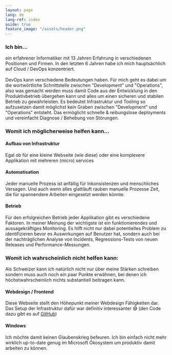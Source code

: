 ```yaml
---
layout: page
lang: de
lang-ref: index
aside: true
feature_image: "/assets/header.png"
---
```


### Ich bin...
ein erfahrener Informatiker mit 13 Jahren Erfahrung in verschiedenen Positionen und Firmen. In den letzten 6 Jahren habe ich mich hauptsächlich auf Cloud / DevOps konzentriert.<br><br>
DevOps kann verschiedene Bedeutungen haben. Für mich geht es dabei um die wortwörtliche Schnittstelle zwischen "Development" und "Operations", also was gemacht werden muss damit Code aus der Entwicklung in den Produktivbetrieb übergehen kann und alles um einen sicheren und stabilen Betrieb zu gewährleisten. Es bedeutet Infrastruktur und Tooling so aufzusetzen damit möglichst kein Graben zwischen "Development" und "Operations" entsteht. Das ermöglicht schnelle & reibungslose deployments und vereinfacht Diagnose / Behebung von Störungen.

### Womit ich möglicherweise helfen kann...
#### Aufbau von Infrastruktur
Egal ob für eine kleine Webseite (wie diese) oder eine komplexere Applikation mit mehreren (micro) services


#### Automatisation
Jeder manuelle Prozess ist anfällig für Inkonsistenzen und menschliches Versagen. Und auch wenn alles glattläuft rauben manuelle Prozesse Zeit, die für spannendere Arbeiten eingesetzt werden könnte.

#### Betrieb
Für den erfolgreichen Betrieb jeder Applikation gibt es verschiedene Faktoren. In meiner Meinung der wichtigste ist ein funktionierendes und aussagekräftiges Monitoring. Es hilft nicht nur dabei potentielles Problem zu identifizieren bevor es Auswirkungen auf Benutzer hat, sondern auch bei der  nachträglichen Analyse von Incidents, Regressions-Tests von neuen Releases und Performance-Messungen.


### Womit ich wahrscheinlich nicht helfen kann:
Als Schweizer kann ich natürlich nicht nur über meine Stärken schreiben sondern muss auch noch ein paar Punkte erwähnen, bei denen ich höchstwahrscheinlich nichts substantiell beitragen kann.

#### Webdesign / Frontend
Diese Webseite stellt den Höhepunkt meiner Webdesign Fähigkeiten dar. Das Setup der Infrastruktur dafür war definitiv interessanter 😅 (den Code dazu gibt es auf <a href="https://github.com/pbaettig/caspal-ch">GitHub</a>)
#### Windows
Ich möchte damit keinen Glaubenskrieg befeuren. Ich bin einfach nicht mehr wirklich up-to-date genug im Microsoft Ökosystem um produktiv damit arbeiten zu können.
